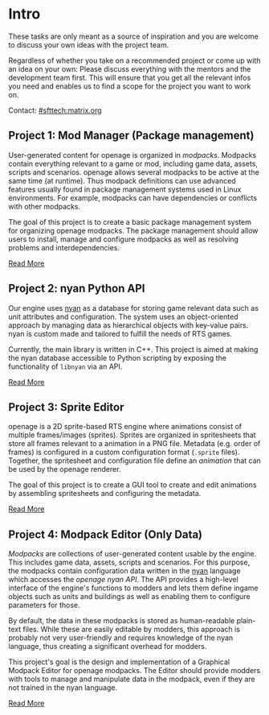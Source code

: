 # Intro

These tasks are only meant as a source of inspiration and you
are welcome to discuss your own ideas with the project team.

Regardless of whether you take on a recommended project or come
up with an idea on your own: Please discuss everything with
the mentors and the development team first. This will ensure
that you get all the relevant infos you need and enables
us to find a scope for the project you want to work on.

Contact: [#sfttech:matrix.org](https://riot.im/app/#/room/#sfttech:matrix.org)

## Project 1: Mod Manager (Package management)

User-generated content for openage is organized in *modpacks*. Modpacks
contain everything relevant to a game or mod, including game data,
assets, scripts and scenarios. openage allows several modpacks to
be active at the same time (at runtime). Thus modpack definitions
can use advanced features usually found in package management systems
used in Linux environments. For example, modpacks can have dependencies
or conflicts with other modpacks.

The goal of this project is to create a basic package management
system for organizing openage modpacks. The package management should
allow users to install, manage and configure modpacks as well
as resolving problems and interdependencies.

[Read More](p0_mod_manager.md)

## Project 2: nyan Python API

Our engine uses [nyan](https://github.com/SFTtech/nyan) as a database for
storing game relevant data such as unit attributes and configuration. The
system uses an object-oriented  approach by managing data as hierarchical
objects with key-value pairs. nyan is custom made and tailored to fulfill
the needs of RTS games.

Currently, the main library is written in C++. This project is aimed at
making the nyan database accessible to Python scripting by exposing
the functionality of `libnyan` via an API.

[Read More](p1_nyan_python_api.md)

## Project 3: Sprite Editor

openage is a 2D sprite-based RTS engine where animations consist
of multiple frames/images (sprites). Sprites are organized in
spritesheets that store all frames relevant to a animation
in a PNG file. Metadata (e.g. order of frames) is configured in a
custom configuration format (`.sprite` files). Together, the spritesheet
and configuration file define an *animation* that can be used
by the openage renderer.

The goal of this project is to create a GUI tool to create and
edit animations by assembling spritesheets and configuring the
metadata.

[Read More](p2_sprite_editor.md)

## Project 4: Modpack Editor (Only Data)

*Modpacks* are collections of user-generated content usable by the engine.
This includes game data, assets, scripts and scenarios. For this purpose,
the modpacks contain configuration data written in the [nyan](https://github.com/SFTtech/nyan)
language which accesses the *openage nyan API*. The API provides a high-level
interface of the engine's functions to modders and lets them define ingame
objects such as units and buildings as well as enabling them to configure
parameters for those.

By default, the data in these modpacks is stored as human-readable plain-text
files. While these are easily editable by modders, this approach is probably
not very user-friendly and requires knowledge of the nyan language, thus
creating a significant overhead for modders.

This project's goal is the design and implementation of a Graphical
Modpack Editor for openage modpacks. The Editor should provide modders
with tools to manage and manipulate data in the modpack, even if they are
not trained in the nyan language.

[Read More](p3_modpack_editor.md)
